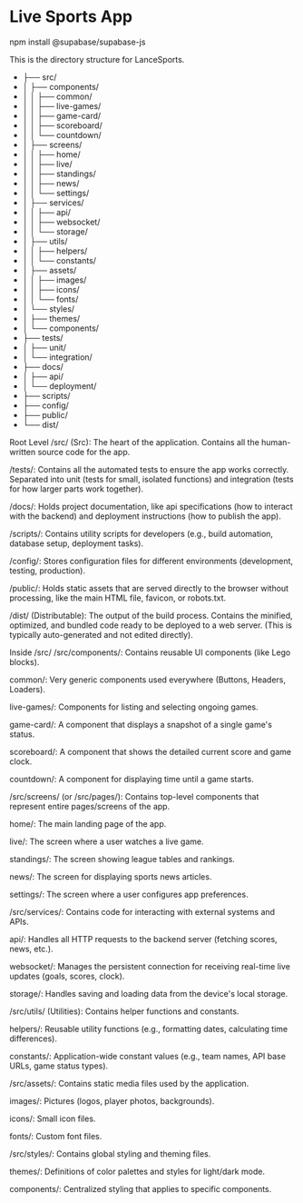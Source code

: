 # Live Sports App

npm install @supabase/supabase-js


This is the directory structure for LanceSports.

- ├── src/
- │   ├── components/
- │   │   ├── common/
- │   │   ├── live-games/
- │   │   ├── game-card/
- │   │   ├── scoreboard/
- │   │   └── countdown/
- │   ├── screens/
- │   │   ├── home/
- │   │   ├── live/
- │   │   ├── standings/
- │   │   ├── news/
- │   │   └── settings/
- │   ├── services/
- │   │   ├── api/
- │   │   ├── websocket/
- │   │   └── storage/
- │   ├── utils/
- │   │   ├── helpers/
- │   │   └── constants/
- │   ├── assets/
- │   │   ├── images/
- │   │   ├── icons/
- │   │   └── fonts/
- │   └── styles/
- │       ├── themes/
- │       └── components/
- ├── tests/
- │   ├── unit/
- │   └── integration/
- ├── docs/
- │   ├── api/
- │   └── deployment/
- ├── scripts/
- ├── config/
- ├── public/
- └── dist/

Root Level
/src/ (Src): The heart of the application. Contains all the human-written source code for the app.

/tests/: Contains all the automated tests to ensure the app works correctly. Separated into unit (tests for small, isolated functions) and integration (tests for how larger parts work together).

/docs/: Holds project documentation, like api specifications (how to interact with the backend) and deployment instructions (how to publish the app).

/scripts/: Contains utility scripts for developers (e.g., build automation, database setup, deployment tasks).

/config/: Stores configuration files for different environments (development, testing, production).

/public/: Holds static assets that are served directly to the browser without processing, like the main HTML file, favicon, or robots.txt.

/dist/ (Distributable): The output of the build process. Contains the minified, optimized, and bundled code ready to be deployed to a web server. (This is typically auto-generated and not edited directly).

Inside /src/
/src/components/: Contains reusable UI components (like Lego blocks).

common/: Very generic components used everywhere (Buttons, Headers, Loaders).

live-games/: Components for listing and selecting ongoing games.

game-card/: A component that displays a snapshot of a single game's status.

scoreboard/: A component that shows the detailed current score and game clock.

countdown/: A component for displaying time until a game starts.

/src/screens/ (or /src/pages/): Contains top-level components that represent entire pages/screens of the app.

home/: The main landing page of the app.

live/: The screen where a user watches a live game.

standings/: The screen showing league tables and rankings.

news/: The screen for displaying sports news articles.

settings/: The screen where a user configures app preferences.

/src/services/: Contains code for interacting with external systems and APIs.

api/: Handles all HTTP requests to the backend server (fetching scores, news, etc.).

websocket/: Manages the persistent connection for receiving real-time live updates (goals, scores, clock).

storage/: Handles saving and loading data from the device's local storage.

/src/utils/ (Utilities): Contains helper functions and constants.

helpers/: Reusable utility functions (e.g., formatting dates, calculating time differences).

constants/: Application-wide constant values (e.g., team names, API base URLs, game status types).

/src/assets/: Contains static media files used by the application.

images/: Pictures (logos, player photos, backgrounds).

icons/: Small icon files.

fonts/: Custom font files.

/src/styles/: Contains global styling and theming files.

themes/: Definitions of color palettes and styles for light/dark mode.

components/: Centralized styling that applies to specific components.

